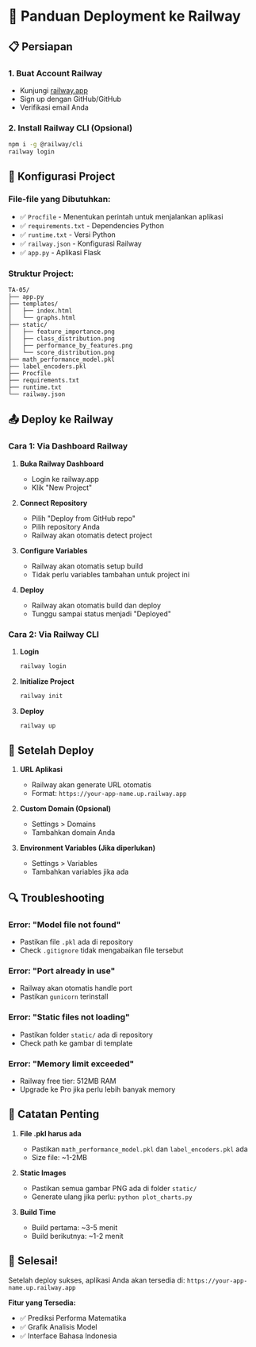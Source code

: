 # 🚀 Panduan Deployment ke Railway

## 📋 Persiapan

### 1. Buat Account Railway
- Kunjungi [railway.app](https://railway.app)
- Sign up dengan GitHub/GitHub
- Verifikasi email Anda

### 2. Install Railway CLI (Opsional)
```bash
npm i -g @railway/cli
railway login
```

## 🔧 Konfigurasi Project

### File-file yang Dibutuhkan:
- ✅ `Procfile` - Menentukan perintah untuk menjalankan aplikasi
- ✅ `requirements.txt` - Dependencies Python
- ✅ `runtime.txt` - Versi Python
- ✅ `railway.json` - Konfigurasi Railway
- ✅ `app.py` - Aplikasi Flask

### Struktur Project:
```
TA-05/
├── app.py
├── templates/
│   ├── index.html
│   └── graphs.html
├── static/
│   ├── feature_importance.png
│   ├── class_distribution.png
│   ├── performance_by_features.png
│   └── score_distribution.png
├── math_performance_model.pkl
├── label_encoders.pkl
├── Procfile
├── requirements.txt
├── runtime.txt
└── railway.json
```

## 📤 Deploy ke Railway

### Cara 1: Via Dashboard Railway

1. **Buka Railway Dashboard**
   - Login ke railway.app
   - Klik "New Project"

2. **Connect Repository**
   - Pilih "Deploy from GitHub repo"
   - Pilih repository Anda
   - Railway akan otomatis detect project

3. **Configure Variables**
   - Railway akan otomatis setup build
   - Tidak perlu variables tambahan untuk project ini

4. **Deploy**
   - Railway akan otomatis build dan deploy
   - Tunggu sampai status menjadi "Deployed"

### Cara 2: Via Railway CLI

1. **Login**
   ```bash
   railway login
   ```

2. **Initialize Project**
   ```bash
   railway init
   ```

3. **Deploy**
   ```bash
   railway up
   ```

## 🎯 Setelah Deploy

1. **URL Aplikasi**
   - Railway akan generate URL otomatis
   - Format: `https://your-app-name.up.railway.app`

2. **Custom Domain (Opsional)**
   - Settings > Domains
   - Tambahkan domain Anda

3. **Environment Variables (Jika diperlukan)**
   - Settings > Variables
   - Tambahkan variables jika ada

## 🔍 Troubleshooting

### Error: "Model file not found"
- Pastikan file `.pkl` ada di repository
- Check `.gitignore` tidak mengabaikan file tersebut

### Error: "Port already in use"
- Railway akan otomatis handle port
- Pastikan `gunicorn` terinstall

### Error: "Static files not loading"
- Pastikan folder `static/` ada di repository
- Check path ke gambar di template

### Error: "Memory limit exceeded"
- Railway free tier: 512MB RAM
- Upgrade ke Pro jika perlu lebih banyak memory

## 📝 Catatan Penting

1. **File .pkl harus ada**
   - Pastikan `math_performance_model.pkl` dan `label_encoders.pkl` ada
   - Size file: ~1-2MB

2. **Static Images**
   - Pastikan semua gambar PNG ada di folder `static/`
   - Generate ulang jika perlu: `python plot_charts.py`

3. **Build Time**
   - Build pertama: ~3-5 menit
   - Build berikutnya: ~1-2 menit

## 🎉 Selesai!

Setelah deploy sukses, aplikasi Anda akan tersedia di:
`https://your-app-name.up.railway.app`

**Fitur yang Tersedia:**
- ✅ Prediksi Performa Matematika
- ✅ Grafik Analisis Model
- ✅ Interface Bahasa Indonesia


